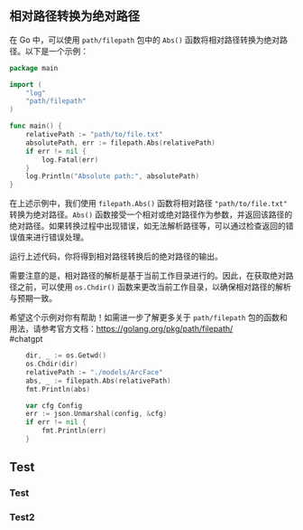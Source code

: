 ## 相对路径转换为绝对路径

在 Go 中，可以使用 `path/filepath` 包中的 `Abs()` 函数将相对路径转换为绝对路径。以下是一个示例：

```go
package main

import (
	"log"
	"path/filepath"
)

func main() {
	relativePath := "path/to/file.txt"
	absolutePath, err := filepath.Abs(relativePath)
	if err != nil {
		log.Fatal(err)
	}
	log.Println("Absolute path:", absolutePath)
}
```

在上述示例中，我们使用 `filepath.Abs()` 函数将相对路径 `"path/to/file.txt"` 转换为绝对路径。`Abs()` 函数接受一个相对或绝对路径作为参数，并返回该路径的绝对路径。如果转换过程中出现错误，如无法解析路径等，可以通过检查返回的错误值来进行错误处理。

运行上述代码，你将得到相对路径转换后的绝对路径的输出。

需要注意的是，相对路径的解析是基于当前工作目录进行的。因此，在获取绝对路径之前，可以使用 `os.Chdir()` 函数来更改当前工作目录，以确保相对路径的解析与预期一致。

希望这个示例对你有帮助！如需进一步了解更多关于 `path/filepath` 包的函数和用法，请参考官方文档：<https://golang.org/pkg/path/filepath/>  
#chatgpt

```go
	dir, _ := os.Getwd()
	os.Chdir(dir)
	relativePath := "./models/ArcFace"
	abs, _ := filepath.Abs(relativePath)
	fmt.Println(abs)

	var cfg Config
	err := json.Unmarshal(config, &cfg)
	if err != nil {
		fmt.Println(err)
	}
```

## Test

### Test

### Test2

